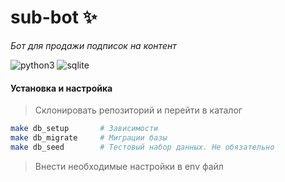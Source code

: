 # sub-bot ✨
_Бот для продажи подписок на контент_

![python3](https://img.shields.io/badge/Python-14354C?style=plastic&logo=python&logoColor=white)
![sqlite](https://img.shields.io/badge/Sqlite-49A4DA?style=plastic&logo=sqlite&logoColor=white)

#### Установка и настройка
>
> Склонировать репозиторий и перейти в каталог 

```bash
make db_setup 		# Зависимости
make db_migrate 	# Миграции базы
make db_seed 		# Тестовый набор данных. Не обязательно
```
>
> Внести необходимые настройки в env файл




